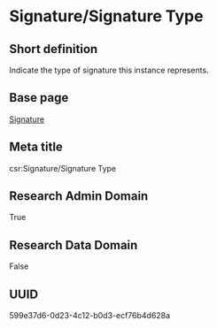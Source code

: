 # Signature/Signature Type
## Short definition
Indicate the type of signature this instance represents.
## Base page
[Signature](../../Objects/Signature.md)
## Meta title
csr:Signature/Signature Type
## Research Admin Domain
True
## Research Data Domain
False
## UUID
599e37d6-0d23-4c12-b0d3-ecf76b4d628a
